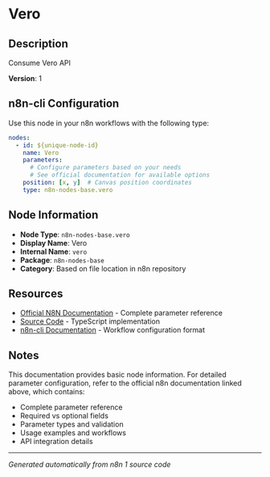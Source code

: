 # Vero

## Description

Consume Vero API

**Version**: 1

## n8n-cli Configuration

Use this node in your n8n workflows with the following type:

```yaml
nodes:
  - id: ${unique-node-id}
    name: Vero
    parameters:
      # Configure parameters based on your needs
      # See official documentation for available options
    position: [x, y]  # Canvas position coordinates
    type: n8n-nodes-base.vero
```

## Node Information

- **Node Type**: `n8n-nodes-base.vero`
- **Display Name**: Vero
- **Internal Name**: `vero`
- **Package**: `n8n-nodes-base`
- **Category**: Based on file location in n8n repository

## Resources

- [Official N8N Documentation](https://docs.n8n.io/integrations/builtin/app-nodes/n8n-nodes-base.vero/) - Complete parameter reference
- [Source Code](https://github.com/n8n-io/n8n/blob/master/packages/nodes-base/nodes/Vero/Vero.node.ts) - TypeScript implementation
- [n8n-cli Documentation](https://github.com/edenreich/n8n-cli) - Workflow configuration format

## Notes

This documentation provides basic node information. For detailed parameter configuration, 
refer to the official n8n documentation linked above, which contains:

- Complete parameter reference
- Required vs optional fields
- Parameter types and validation
- Usage examples and workflows
- API integration details

---
*Generated automatically from n8n 1 source code*
